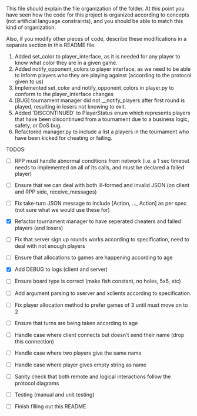This file should explain the file organization of the folder. At this point you have seen how the code for this project is organized according to concepts (not artificial language constraints), and you should be able to match this kind of organization.

Also, if you modify other pieces of code, describe these modifications in a separate section in this README file.

1. Added set_color to player_interface, as it is needed for any player to know what color they are in a given game.
2. Added notify_opponent_colors to player interface, as we need to be able to inform players who they are playing against (according to the protocol given to us)
3. Implemented set_color and notify_opponent_colors in player.py to conform to the player_interface changes
4. [BUG] tournament manager did not __notify_players after first round is played, resulting in losers not knowing to exit.
5. Added 'DISCONTINUED' to PlayerStatus enum which represents players that have been discontinued from a tournament due to a business logic, safety, or DoS bug.
6. Refactored manager.py to include a list a players in the tournament who have been kicked for cheating or failing.

TODOS:
- [ ] RPP must handle abnormal conditions from network (i.e. a 1 sec timeout needs to implemented on all of its calls, and
    must be declared a failed player)
- [ ] Ensure that we can deal with both ill-formed and invalid JSON (on client and RPP side, receive_messages)
- [ ] Fix take-turn JSON message to include [Action, ..., Action] as per spec (not sure what we would use these for)
- [x] Refactor tournament manager to have seperated cheaters and failed players (and losers)

- [ ] Fix that server sign up rounds works according to specification, need to deal with not enough players
- [ ] Ensure that allocations to games are happening according to age
- [x] Add DEBUG to logs (client and server)
- [ ] Ensure board type is correct (make fish constant, no holes, 5x5, etc)
- [ ] Add argument parsing to xserver and xclients according to specification.
- [ ] Fix player allocation method to prefer games of 3 until must move on to 2
- [ ] Ensure that turns are being taken according to age
- [ ] Handle case where client connects but doesn't send their name (drop this connection)
- [ ] Handle case where two players give the same name
- [ ] Handle case where player gives empty string as name

- [ ] Sanity check that both remote and logical interactions follow the protocol diagrams
- [ ] Testing (manual and unit testing)
- [ ] Finish filling out this README
